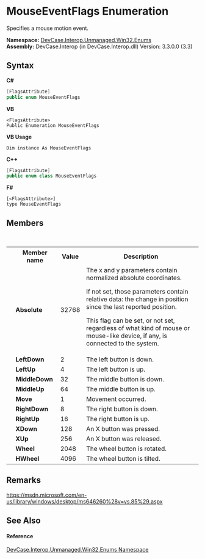 # MouseEventFlags Enumeration
 

Specifies a mouse motion event.

**Namespace:**&nbsp;<a href="N_DevCase_Interop_Unmanaged_Win32_Enums">DevCase.Interop.Unmanaged.Win32.Enums</a><br />**Assembly:**&nbsp;DevCase.Interop (in DevCase.Interop.dll) Version: 3.3.0.0 (3.3)

## Syntax

**C#**<br />
``` C#
[FlagsAttribute]
public enum MouseEventFlags
```

**VB**<br />
``` VB
<FlagsAttribute>
Public Enumeration MouseEventFlags
```

**VB Usage**<br />
``` VB Usage
Dim instance As MouseEventFlags
```

**C++**<br />
``` C++
[FlagsAttribute]
public enum class MouseEventFlags
```

**F#**<br />
``` F#
[<FlagsAttribute>]
type MouseEventFlags
```


## Members
&nbsp;<table><tr><th></th><th>Member name</th><th>Value</th><th>Description</th></tr><tr><td /><td target="F:DevCase.Interop.Unmanaged.Win32.Enums.MouseEventFlags.Absolute">**Absolute**</td><td>32768</td><td>The x and y parameters contain normalized absolute coordinates. 

 If not set, those parameters contain relative data: the change in position since the last reported position. 

 This flag can be set, or not set, regardless of what kind of mouse or mouse-like device, if any, is connected to the system.</td></tr><tr><td /><td target="F:DevCase.Interop.Unmanaged.Win32.Enums.MouseEventFlags.LeftDown">**LeftDown**</td><td>2</td><td>The left button is down.</td></tr><tr><td /><td target="F:DevCase.Interop.Unmanaged.Win32.Enums.MouseEventFlags.LeftUp">**LeftUp**</td><td>4</td><td>The left button is up.</td></tr><tr><td /><td target="F:DevCase.Interop.Unmanaged.Win32.Enums.MouseEventFlags.MiddleDown">**MiddleDown**</td><td>32</td><td>The middle button is down.</td></tr><tr><td /><td target="F:DevCase.Interop.Unmanaged.Win32.Enums.MouseEventFlags.MiddleUp">**MiddleUp**</td><td>64</td><td>The middle button is up.</td></tr><tr><td /><td target="F:DevCase.Interop.Unmanaged.Win32.Enums.MouseEventFlags.Move">**Move**</td><td>1</td><td>Movement occurred.</td></tr><tr><td /><td target="F:DevCase.Interop.Unmanaged.Win32.Enums.MouseEventFlags.RightDown">**RightDown**</td><td>8</td><td>The right button is down.</td></tr><tr><td /><td target="F:DevCase.Interop.Unmanaged.Win32.Enums.MouseEventFlags.RightUp">**RightUp**</td><td>16</td><td>The right button is up.</td></tr><tr><td /><td target="F:DevCase.Interop.Unmanaged.Win32.Enums.MouseEventFlags.XDown">**XDown**</td><td>128</td><td>An X button was pressed.</td></tr><tr><td /><td target="F:DevCase.Interop.Unmanaged.Win32.Enums.MouseEventFlags.XUp">**XUp**</td><td>256</td><td>An X button was released.</td></tr><tr><td /><td target="F:DevCase.Interop.Unmanaged.Win32.Enums.MouseEventFlags.Wheel">**Wheel**</td><td>2048</td><td>The wheel button is rotated.</td></tr><tr><td /><td target="F:DevCase.Interop.Unmanaged.Win32.Enums.MouseEventFlags.HWheel">**HWheel**</td><td>4096</td><td>The wheel button is tilted.</td></tr></table>

## Remarks
<a href="https://msdn.microsoft.com/en-us/library/windows/desktop/ms646260%28v=vs.85%29.aspx" target="_blank">https://msdn.microsoft.com/en-us/library/windows/desktop/ms646260%28v=vs.85%29.aspx</a>

## See Also


#### Reference
<a href="N_DevCase_Interop_Unmanaged_Win32_Enums">DevCase.Interop.Unmanaged.Win32.Enums Namespace</a><br />